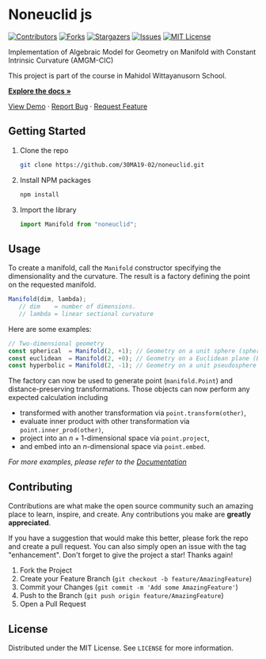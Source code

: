 # Noneuclid js

[![Contributors][contributors-shield]][contributors-url]
[![Forks][forks-shield]][forks-url]
[![Stargazers][stars-shield]][stars-url]
[![Issues][issues-shield]][issues-url]
[![MIT License][license-shield]][license-url]

Implementation of Algebraic Model for Geometry on Manifold with Constant Intrinsic Curvature (AMGM-CIC)

This project is part of the course in Mahidol Wittayanusorn School.

[**Explore the docs »**][docs-url]

[View Demo](https://30ma19-02.github.io/)
·
[Report Bug](https://github.com/30MA19-02/noneuclid/issues)
·
[Request Feature](https://github.com/30MA19-02/noneuclid/issues)

## Getting Started

1. Clone the repo

   ```sh
   git clone https://github.com/30MA19-02/noneuclid.git
   ```

2. Install NPM packages

   ```sh
   npm install
   ```

3. Import the library

   ```js
   import Manifold from "noneuclid";
   ```

## Usage

To create a manifold, call the `Manifold` constructor specifying the dimensionality and the curvature.
The result is a factory defining the point on the requested manifold.

   ```js
   Manifold(dim, lambda);
      // dim    = number of dimensions.
      // lambda = linear sectional curvature
   ```

Here are some examples:

   ```js
   // Two-dimensional geometry
   const spherical  = Manifold(2, +1); // Geometry on a unit sphere (spherical geometry)
   const euclidean  = Manifold(2, +0); // Geometry on a Euclidean plane (Euclidean geometry)
   const hyperbolic = Manifold(2, -1); // Geometry on a unit pseudosphere (hyperbolic geometry)
   ```

The factory can now be used to generate point (`manifold.Point`) and distance-preserving transformations.
Those objects can now perform any expected calculation including

* transformed with another transformation via `point.transform(other)`,
* evaluate inner product with other transformation via `point.inner_prod(other)`,
* project into an $n+1$-dimensional space via `point.project`,
* and embed into an $n$-dimensional space via `point.embed`.

_For more examples, please refer to the [Documentation][docs-url]_

## Contributing

Contributions are what make the open source community such an amazing place to learn, inspire, and create. Any contributions you make are **greatly appreciated**.

If you have a suggestion that would make this better, please fork the repo and create a pull request. You can also simply open an issue with the tag "enhancement".
Don't forget to give the project a star! Thanks again!

1. Fork the Project
2. Create your Feature Branch (`git checkout -b feature/AmazingFeature`)
3. Commit your Changes (`git commit -m 'Add some AmazingFeature'`)
4. Push to the Branch (`git push origin feature/AmazingFeature`)
5. Open a Pull Request

## License

Distributed under the MIT License. See `LICENSE` for more information.

[contributors-shield]: https://img.shields.io/github/contributors/30MA19-02/noneuclid.svg?style=for-the-badge
[contributors-url]: https://github.com/30MA19-02/noneuclid/graphs/contributors
[forks-shield]: https://img.shields.io/github/forks/30MA19-02/noneuclid.svg?style=for-the-badge
[forks-url]: https://github.com/30MA19-02/noneuclid/network/members
[stars-shield]: https://img.shields.io/github/stars/30MA19-02/noneuclid.svg?style=for-the-badge
[stars-url]: https://github.com/30MA19-02/noneuclid/stargazers
[issues-shield]: https://img.shields.io/github/issues/30MA19-02/noneuclid.svg?style=for-the-badge
[issues-url]: https://github.com/30MA19-02/noneuclid/issues
[license-shield]: https://img.shields.io/github/license/30MA19-02/noneuclid.svg?style=for-the-badge
[license-url]: https://github.com/30MA19-02/noneuclid/blob/develop/LICENSE
[docs-url]: https://30ma19-02.github.io/noneuclid

